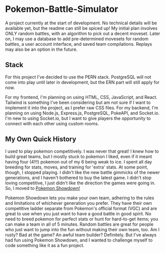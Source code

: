 # Pokemon-Battle-Simulator

A project currently at the start of development. No technical details will be available yet, but the readme can still be spiced up! My initial plan involves ONLY random battles, with an algorithm to pick out a decent moveset. Later on, I may use a database to add pre-determined movesets for random battles, a user account interface, and saved team compilations. Replays may also be an option in the future.

## Stack

For this project I've decided to use the PERN stack. PostgreSQL will not come into play until later in development, but the ERN part will still apply for now.

For my frontend, I'm planning on using HTML, CSS, JavaScript, and React. Tailwind is something I've been considering but am not sure if I want to implement it into the project, as I prefer raw CSS files.
For my backend, I'm planning on using Node.js, Express.js, PostgreSQL, PokeAPI, and Socket.io. I'm new to using Socket.io, but I want to give players the opportunity to connect with each other using custom rooms.

## My Own Quick History

I used to play pokemon competitively. I was never that great! I knew how to build great teams, but I mostly stuck to pokemon I liked, even if it meant having four (4!!!) pokemon out of my 6 being weak to ice. I spent all day breeding for stats, moves, and training for 'extra' stats. At some point, though, I stopped playing. I didn't like the new battle gimmicks of the newer generations, and I haven't bothered to buy the latest game. I didn't stop loving competitive, I just didn't like the direction the games were going in. So, I moved to [Pokemon Showdown!](https://play.pokemonshowdown.com/)

Pokemon Showdown lets you make your own team, adhering to the rules and limitations of whichever generation you prefer. They have their own competitive ladder separate from Pokemon's official format (VGC) and are great to use when you just want to have a good battle in good spirit. No need to breed pokemon for perfect stats or hunt for hard-to-get items; you can make a team in all of 5 minutes. Random battles are great for people who just want to jump into the fun without making their own team, too. Am I rusty? Bad at the game? An awful team builder? Definitely. But I've always had fun using Pokemon Showdown, and I wanted to challenge myself to code something like it as a fun project.
